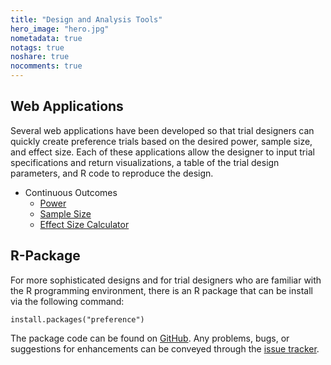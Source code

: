 ```yaml
---
title: "Design and Analysis Tools"
hero_image: "hero.jpg"
nometadata: true
notags: true
noshare: true
nocomments: true
---
```


## Web Applications

Several web applications have been developed so that trial designers
can quickly create preference trials based on the desired power, sample size,
and effect size. Each of these applications allow the designer to input 
trial specifications and return visualizations, a table of the trial
design parameters, and R code to reproduce the design.

- Continuous Outcomes
    - [Power](../selection-effect-power)
    - [Sample Size](../sample-size)
    - [Effect Size Calculator](../effect-size)


## R-Package

For more sophisticated designs and for trial designers who are familiar with
the R programming environment, there is an R package that can be install
via the following command:

```{r}
install.packages("preference")
```

The package code can be found on 
[GitHub](https://github.com/kaneplusplus/preference). Any problems, bugs, or
suggestions for enhancements can be conveyed through the 
[issue tracker](https://github.com/kaneplusplus/preference/issues).

